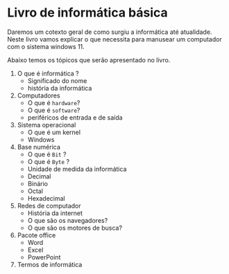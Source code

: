 # Livro de informática básica

Daremos um cotexto geral de como surgiu a informática até atualidade. Neste livro vamos explicar o que necessita para manusear um computador com o sistema windows 11.

Abaixo temos os tópicos que serão apresentado no livro.

1. O que é informática ?
    - Significado do nome
    - história da informática
2. Computadores
    - O que é `hardware`?
    - O que é `software`?
    - periféricos de entrada e de saída
3. Sistema operacional
    - O que é um kernel
    - Windows
4. Base numérica
    - O que é `Bit` ?
    - O que é `Byte` ?
    - Unidade de medida da informática
    - Decimal
    - Binário
    - Octal
    - Hexadecimal
5. Redes de computador
    - História da internet
    - O que são os navegadores?
    - O que são os motores de busca?
6. Pacote office
    - Word
    - Excel
    - PowerPoint
7. Termos de informática
